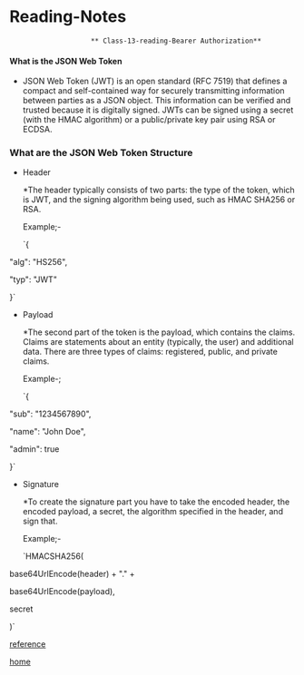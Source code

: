# Reading-Notes

                        ** Class-13-reading-Bearer Authorization**
                        

#### What is the JSON Web Token

  * JSON Web Token (JWT) is an open standard (RFC 7519) that defines a compact and self-contained way for securely transmitting information between parties as a JSON object. This information can be verified and trusted because it is digitally signed. JWTs can be signed using a secret (with the HMAC algorithm) or a public/private key pair using RSA or ECDSA.
  
### What are the JSON Web Token Structure

  * Header
  
    *The header typically consists of two parts: the type of the token, which is JWT, and the signing algorithm being used, such as HMAC SHA256 or RSA.
    
    Example;-
    
    `{
    
  "alg": "HS256",
  
  "typ": "JWT"
  
}`
  
  
  * Payload
  
    *The second part of the token is the payload, which contains the claims. Claims are statements about an entity (typically, the user) and additional data. There are three types of claims: registered, public, and private claims.
    
    Example-;
    
    `{
    
  "sub": "1234567890",
  
  "name": "John Doe",
  
  "admin": true
  
}`

  * Signature
  
    *To create the signature part you have to take the encoded header, the encoded payload, a secret, the algorithm specified in the header, and sign that.
    
    Example;-
    
    `HMACSHA256(
    
  base64UrlEncode(header) + "." +
  
  base64UrlEncode(payload),
  
  secret
  
  )`

 
 
 
 [reference](https://jwt.io/introduction/)
 
 [home](https://eyob1984.github.io/reading-notes/)
